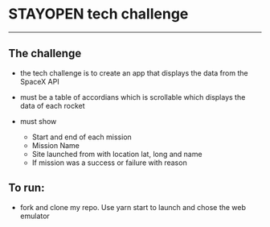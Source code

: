 # STAYOPEN tech challenge
*************************

## The challenge 
- the tech challenge is to create an app that displays the data from the SpaceX API

- must be a table of accordians which is scrollable which displays the data of each rocket

- must show 
   - Start and end of each mission
   - Mission Name
   - Site launched from with location lat, long and name
   - If mission was a success or failure with reason

## To run:

- fork and clone my repo.  Use yarn start to launch and chose the web emulator